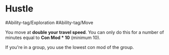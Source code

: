 # Hustle

#Ability-tag/Exploration 
#Ability-tag/Move 

You move at **double your travel speed**. You can only do this for a number of minutes equal  to **Con Mod * 10** (minimum 10).

If you're in a group, you use the lowest con mod of the group.